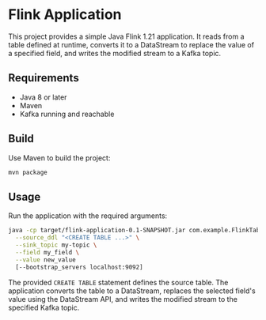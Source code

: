 # Flink Application

This project provides a simple Java Flink 1.21 application. It reads from a table defined at runtime, converts it to a DataStream to replace the value of a specified field, and writes the modified stream to a Kafka topic.

## Requirements

- Java 8 or later
- Maven
- Kafka running and reachable

## Build

Use Maven to build the project:

```bash
mvn package
```

## Usage

Run the application with the required arguments:

```bash
java -cp target/flink-application-0.1-SNAPSHOT.jar com.example.FlinkTableStreamer \
  --source_ddl "<CREATE TABLE ...>" \
  --sink_topic my-topic \
  --field my_field \
  --value new_value
  [--bootstrap_servers localhost:9092]
```

The provided `CREATE TABLE` statement defines the source table. The application converts the table to a DataStream, replaces the selected field's value using the DataStream API, and writes the modified stream to the specified Kafka topic.
